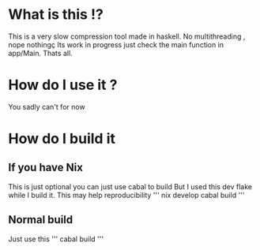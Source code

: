 # What is this !?
This is a very slow compression tool made in haskell.
No multithreading , nope nothingç
Its work in progress just check the main function in app/Main.
Thats all.
# How do I use it ?
You sadly can't for now
# How do I build it
## If you have Nix
This is just optional you can just use cabal to build
But I used this dev flake while I build it. This may help reproducibility
'''
nix develop
cabal build
'''
## Normal build
Just use this
'''
cabal build
'''
